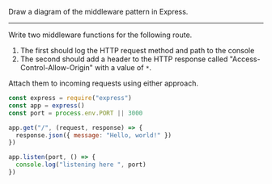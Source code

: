 Draw a diagram of the middleware pattern in Express.

---

Write two middleware functions for the following route.

1. The first should log the HTTP request method and path to the console
2. The second should add a header to the HTTP response called "Access-Control-Allow-Origin" with a value of `*`.

Attach them to incoming requests using either approach.

```js
const express = require("express")
const app = express()
const port = process.env.PORT || 3000

app.get("/", (request, response) => {
  response.json({ message: "Hello, world!" })
})

app.listen(port, () => {
  console.log("listening here ", port)
})
```
